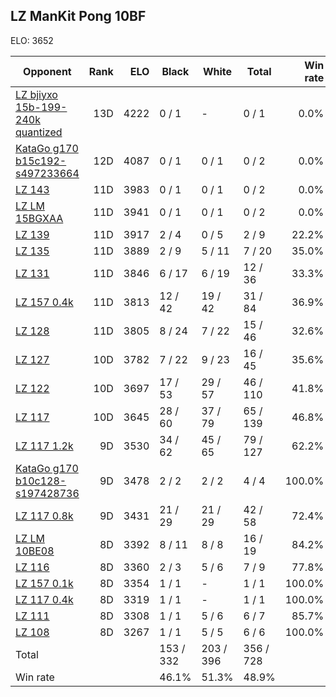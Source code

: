 ## LZ ManKit Pong 10BF ##

ELO: 3652

Opponent | Rank | ELO | Black | White | Total | Win rate
---------|-----:|----:|-------|-------|-------|-------:
[LZ bjiyxo 15b-199-240k quantized](LZ%20bjiyxo%2015b-199-240k%20quantized.md) | 13D | 4222 | 0 / 1 | - | 0 / 1 | 0.0%
[KataGo g170 b15c192-s497233664](KataGo%20g170%20b15c192-s497233664.md) | 12D | 4087 | 0 / 1 | 0 / 1 | 0 / 2 | 0.0%
[LZ 143](LZ%20143.md) | 11D | 3983 | 0 / 1 | 0 / 1 | 0 / 2 | 0.0%
[LZ LM 15BGXAA](LZ%20LM%2015BGXAA.md) | 11D | 3941 | 0 / 1 | 0 / 1 | 0 / 2 | 0.0%
[LZ 139](LZ%20139.md) | 11D | 3917 | 2 / 4 | 0 / 5 | 2 / 9 | 22.2%
[LZ 135](LZ%20135.md) | 11D | 3889 | 2 / 9 | 5 / 11 | 7 / 20 | 35.0%
[LZ 131](LZ%20131.md) | 11D | 3846 | 6 / 17 | 6 / 19 | 12 / 36 | 33.3%
[LZ 157 0.4k](LZ%20157%200.4k.md) | 11D | 3813 | 12 / 42 | 19 / 42 | 31 / 84 | 36.9%
[LZ 128](LZ%20128.md) | 11D | 3805 | 8 / 24 | 7 / 22 | 15 / 46 | 32.6%
[LZ 127](LZ%20127.md) | 10D | 3782 | 7 / 22 | 9 / 23 | 16 / 45 | 35.6%
[LZ 122](LZ%20122.md) | 10D | 3697 | 17 / 53 | 29 / 57 | 46 / 110 | 41.8%
[LZ 117](LZ%20117.md) | 10D | 3645 | 28 / 60 | 37 / 79 | 65 / 139 | 46.8%
[LZ 117 1.2k](LZ%20117%201.2k.md) | 9D | 3530 | 34 / 62 | 45 / 65 | 79 / 127 | 62.2%
[KataGo g170 b10c128-s197428736](KataGo%20g170%20b10c128-s197428736.md) | 9D | 3478 | 2 / 2 | 2 / 2 | 4 / 4 | 100.0%
[LZ 117 0.8k](LZ%20117%200.8k.md) | 9D | 3431 | 21 / 29 | 21 / 29 | 42 / 58 | 72.4%
[LZ LM 10BE08](LZ%20LM%2010BE08.md) | 8D | 3392 | 8 / 11 | 8 / 8 | 16 / 19 | 84.2%
[LZ 116](LZ%20116.md) | 8D | 3360 | 2 / 3 | 5 / 6 | 7 / 9 | 77.8%
[LZ 157 0.1k](LZ%20157%200.1k.md) | 8D | 3354 | 1 / 1 | - | 1 / 1 | 100.0%
[LZ 117 0.4k](LZ%20117%200.4k.md) | 8D | 3319 | 1 / 1 | - | 1 / 1 | 100.0%
[LZ 111](LZ%20111.md) | 8D | 3308 | 1 / 1 | 5 / 6 | 6 / 7 | 85.7%
[LZ 108](LZ%20108.md) | 8D | 3267 | 1 / 1 | 5 / 5 | 6 / 6 | 100.0%
Total | | | 153 / 332 | 203 / 396 | 356 / 728 | 
Win rate| | | 46.1% | 51.3% | 48.9% | 
